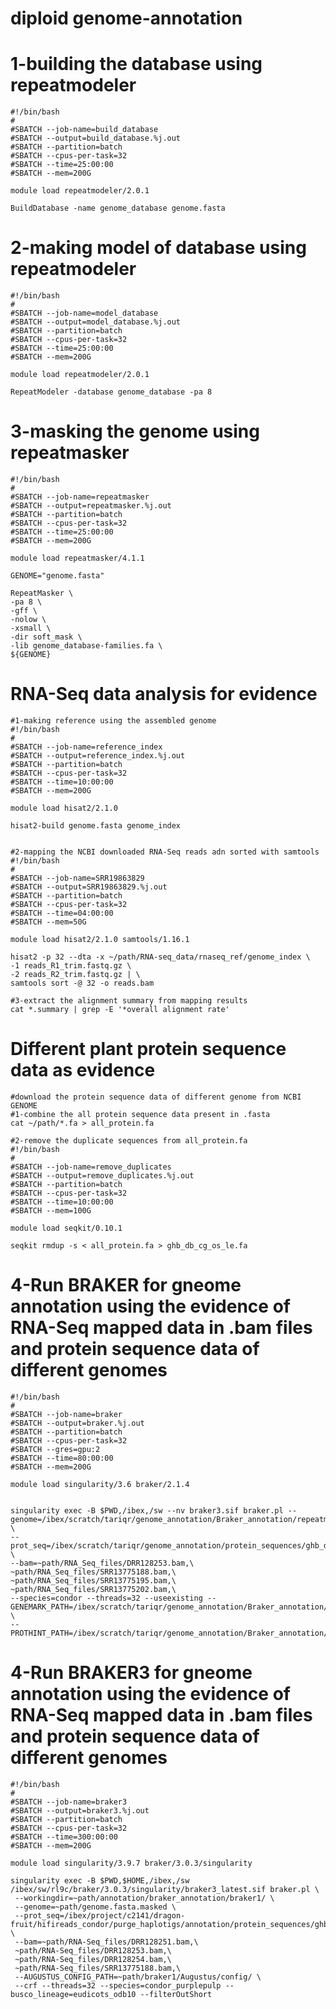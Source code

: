 # diploid genome-annotation

# 1-building the database using repeatmodeler
    #!/bin/bash
    #
    #SBATCH --job-name=build_database
    #SBATCH --output=build_database.%j.out
    #SBATCH --partition=batch
    #SBATCH --cpus-per-task=32
    #SBATCH --time=25:00:00
    #SBATCH --mem=200G
    
    module load repeatmodeler/2.0.1
    
    BuildDatabase -name genome_database genome.fasta

# 2-making model of database using repeatmodeler
    #!/bin/bash
    #
    #SBATCH --job-name=model_database
    #SBATCH --output=model_database.%j.out
    #SBATCH --partition=batch
    #SBATCH --cpus-per-task=32
    #SBATCH --time=25:00:00
    #SBATCH --mem=200G
    
    module load repeatmodeler/2.0.1
    
    RepeatModeler -database genome_database -pa 8

# 3-masking the genome using repeatmasker
    #!/bin/bash
    #
    #SBATCH --job-name=repeatmasker
    #SBATCH --output=repeatmasker.%j.out
    #SBATCH --partition=batch
    #SBATCH --cpus-per-task=32
    #SBATCH --time=25:00:00
    #SBATCH --mem=200G
    
    module load repeatmasker/4.1.1
    
    GENOME="genome.fasta"
    
    RepeatMasker \
    -pa 8 \
    -gff \
    -nolow \
    -xsmall \
    -dir soft_mask \
    -lib genome_database-families.fa \
    ${GENOME}

# RNA-Seq data analysis for evidence
    #1-making reference using the assembled genome
    #!/bin/bash
    #
    #SBATCH --job-name=reference_index
    #SBATCH --output=reference_index.%j.out
    #SBATCH --partition=batch
    #SBATCH --cpus-per-task=32
    #SBATCH --time=10:00:00
    #SBATCH --mem=200G
    
    module load hisat2/2.1.0
    
    hisat2-build genome.fasta genome_index


    #2-mapping the NCBI downloaded RNA-Seq reads adn sorted with samtools
    #!/bin/bash
    #
    #SBATCH --job-name=SRR19863829
    #SBATCH --output=SRR19863829.%j.out
    #SBATCH --partition=batch
    #SBATCH --cpus-per-task=32
    #SBATCH --time=04:00:00
    #SBATCH --mem=50G
    
    module load hisat2/2.1.0 samtools/1.16.1
    
    hisat2 -p 32 --dta -x ~/path/RNA-seq_data/rnaseq_ref/genome_index \
    -1 reads_R1_trim.fastq.gz \
    -2 reads_R2_trim.fastq.gz | \
    samtools sort -@ 32 -o reads.bam

    #3-extract the alignment summary from mapping results
    cat *.summary | grep -E '*overall alignment rate'

# Different plant protein sequence data as evidence
    #download the protein sequence data of different genome from NCBI GENOME
    #1-combine the all protein sequence data present in .fasta
    cat ~/path/*.fa > all_protein.fa

    #2-remove the duplicate sequences from all_protein.fa
    #!/bin/bash
    #
    #SBATCH --job-name=remove_duplicates
    #SBATCH --output=remove_duplicates.%j.out
    #SBATCH --partition=batch
    #SBATCH --cpus-per-task=32
    #SBATCH --time=10:00:00
    #SBATCH --mem=100G
    
    module load seqkit/0.10.1
    
    seqkit rmdup -s < all_protein.fa > ghb_db_cg_os_le.fa
        
# 4-Run BRAKER for gneome annotation using the evidence of RNA-Seq mapped data in .bam files and protein sequence data of different genomes

    #!/bin/bash
    #
    #SBATCH --job-name=braker
    #SBATCH --output=braker.%j.out
    #SBATCH --partition=batch
    #SBATCH --cpus-per-task=32
    #SBATCH --gres=gpu:2
    #SBATCH --time=80:00:00
    #SBATCH --mem=200G
    
    module load singularity/3.6 braker/2.1.4
    
    
    singularity exec -B $PWD,/ibex,/sw --nv braker3.sif braker.pl --genome=/ibex/scratch/tariqr/genome_annotation/Braker_annotation/repeatmodel/soft_mask/genome.fasta.masked \
    --prot_seq=/ibex/scratch/tariqr/genome_annotation/protein_sequences/ghb_db_cg_os_le.fa \
    --bam=~path/RNA_Seq_files/DRR128253.bam,\
    ~path/RNA_Seq_files/SRR13775188.bam,\
    ~path/RNA_Seq_files/SRR13775195.bam,\
    ~path/RNA_Seq_files/SRR13775202.bam,\
    --species=condor --threads=32 --useexisting --GENEMARK_PATH=/ibex/scratch/tariqr/genome_annotation/Braker_annotation/gmes_linux_64_4/ \
    --PROTHINT_PATH=/ibex/scratch/tariqr/genome_annotation/Braker_annotation/gmes_linux_64_4/ProtHint/bin

# 4-Run BRAKER3 for gneome annotation using the evidence of RNA-Seq mapped data in .bam files and protein sequence data of different genomes

	#!/bin/bash
	#
	#SBATCH --job-name=braker3
	#SBATCH --output=braker3.%j.out
	#SBATCH --partition=batch
	#SBATCH --cpus-per-task=32
	#SBATCH --time=300:00:00
	#SBATCH --mem=200G
	
	module load singularity/3.9.7 braker/3.0.3/singularity
	
	singularity exec -B $PWD,$HOME,/ibex,/sw /ibex/sw/rl9c/braker/3.0.3/singularity/braker3_latest.sif braker.pl \
	 --workingdir=~path/annotation/braker_annotation/braker1/ \
	 --genome=~path/genome.fasta.masked \
	 --prot_seq=/ibex/project/c2141/dragon-fruit/hifireads_condor/purge_haplotigs/annotation/protein_sequences/ghb_db_cg_os_le.fa \
	 --bam=~path/RNA-Seq_files/DRR128251.bam,\
	 ~path/RNA-Seq_files/DRR128253.bam,\
	 ~path/RNA-Seq_files/DRR128254.bam,\
	 ~path/RNA-Seq_files/SRR13775188.bam,\
	 --AUGUSTUS_CONFIG_PATH=~path/braker1/Augustus/config/ \
	 --crf --threads=32 --species=condor_purplepulp --busco_lineage=eudicots_odb10 --filterOutShort
	
